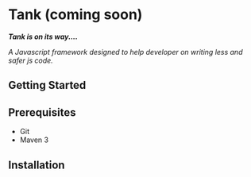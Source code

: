 # Tank (coming soon)

___Tank is on its way....___

_A Javascript framework designed to help developer on writing less and safer js code._

## Getting Started

## Prerequisites

* Git
* Maven 3

## Installation


